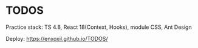 # TODOS
Practice stack: TS 4.8, React 18(Context, Hooks), module CSS, Ant Design

Deploy: https://enxoxil.github.io/TODOS/
